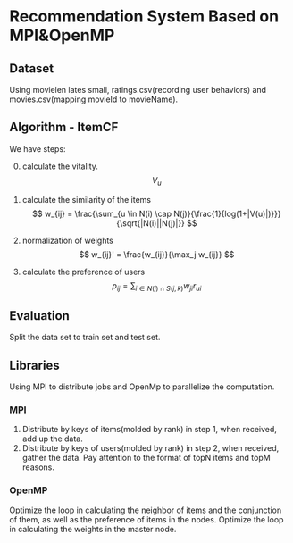 # Recommendation System Based on MPI&OpenMP
## Dataset
Using movielen lates small, ratings.csv(recording user behaviors) and movies.csv(mapping movieId to movieName).
## Algorithm - ItemCF
We have steps:

0. calculate the vitality.
     $$
         V_u
     $$

1. calculate the similarity of the items
    $$
    w_{ij} = \frac{\sum_{u \in N(i) \cap N(j)}{\frac{1}{log(1+|V(u)|)}}}{\sqrt{|N(i)||N(j)|}}
    $$

2. normalization of weights
    $$
    w_{ij}' = \frac{w_{ij}}{\max_j w_{ij}}
    $$

3. calculate the preference of users
    $$
        p_{ij} = \sum_{i \in N(i)\cap S(j,k)}w_{ji}r_{ui}
    $$

## Evaluation
Split the data set to train set and test set.
## Libraries
Using MPI to distribute jobs and OpenMp to parallelize the computation.

### MPI
1. Distribute by keys of items(molded by rank) in step 1, when received, add up the data.
2. Distribute by keys of users(molded by rank) in step 2, when received, gather the data. Pay attention to the format of topN items and topM reasons.

### OpenMP
Optimize the loop in calculating the neighbor of items and the conjunction of them, as well as the preference of items in the nodes.
Optimize the loop in calculating the weights in the master node.